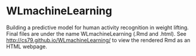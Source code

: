 WLmachineLearning
=================

Building a predictive model for human activity recognition in weight lifting.  Final files are under the name WLmachineLearning (.Rmd and .html).  See http://cs79.github.io/WLmachineLearning/ to view the rendered Rmd as an HTML webpage.
